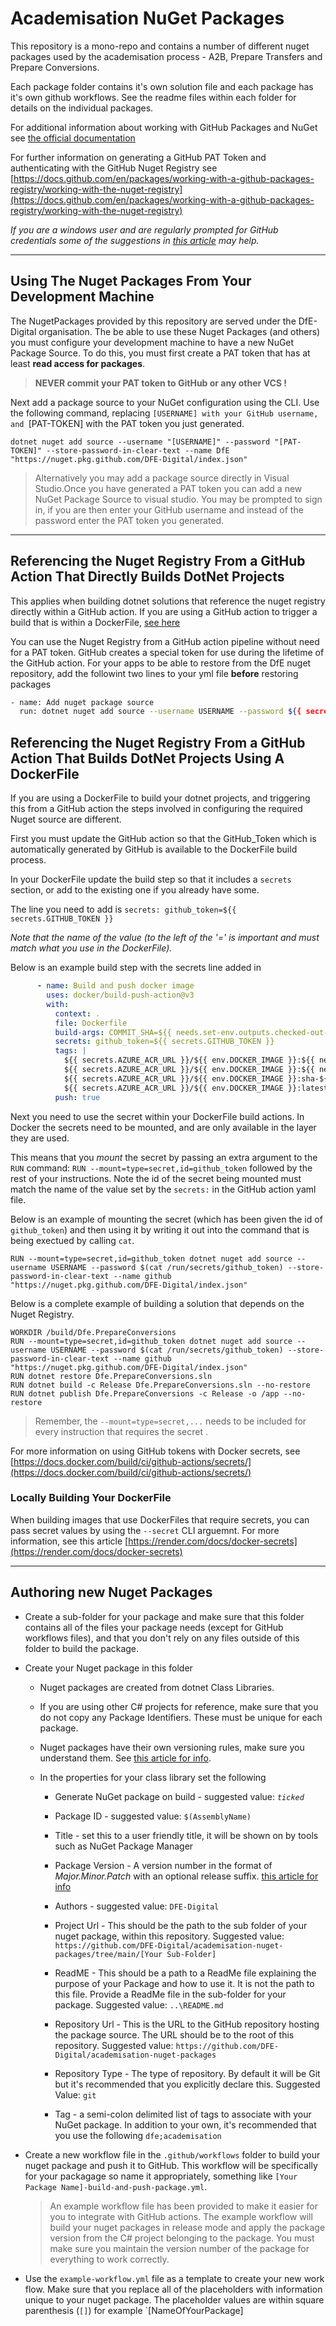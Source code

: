 # Academisation NuGet Packages

This repository is a mono-repo and contains a number of different nuget packages used by the academisation process - A2B, Prepare Transfers and Prepare Conversions.

Each package folder contains it's own solution file and each package has it's own github workflows.
See the readme files within each folder for details on the individual packages.

For additional information about working with GitHub Packages and NuGet see
[the official documentation](https://docs.github.com/en/packages/working-with-a-github-packages-registry/working-with-the-nuget-registry)

For further information on generating a GitHub PAT Token and authenticating with the GitHub Nuget Registry see [https://docs.github.com/en/packages/working-with-a-github-packages-registry/working-with-the-nuget-registry](https://docs.github.com/en/packages/working-with-a-github-packages-registry/working-with-the-nuget-registry)

_If you are a windows user and are regularly prompted for GitHub credentials some of the suggestions in [this article](https://www.freecodecamp.org/news/how-to-fix-git-always-asking-for-user-credentials/) may help._


---

## Using The Nuget Packages From Your Development Machine
The NugetPackages provided by this repository are served under the DfE-Digital organisation.
The be able to use these Nuget Packages (and others) you must configure your development machine to have a new NuGet Package Source.
To do this, you must first create a PAT token that has at least __read access for packages__.

> **NEVER commit your PAT token to GitHub or any other VCS !**

Next add a package source to your NuGet configuration using the CLI.
Use the following command, replacing `[USERNAME] with your GitHub username, and `[PAT-TOKEN] with the PAT token you just generated.

`dotnet nuget add source --username "[USERNAME]" --password "[PAT-TOKEN]" --store-password-in-clear-text --name DfE "https://nuget.pkg.github.com/DFE-Digital/index.json"`

> Alternatively you may add a package source directly in Visual Studio.Once you have generated a PAT token you can add a new NuGet Package Source to visual studio. You may be prompted to sign in, if you are then enter your GitHub username and instead of the password enter the PAT token you generated.

---
 
## Referencing the Nuget Registry From a GitHub Action That Directly Builds DotNet Projects
This applies when building dotnet solutions that reference the nuget registry directly within a GitHub action. If you are using a GitHub action to trigger a build that is within a DockerFile, [see here](#referencing-the-nuget-registry-from-a-github-action-that-directly-builds-dotnet-projects)

You can use the Nuget Registry from a GitHub action pipeline without need for a PAT token. GitHub creates a special token for use during the lifetime of the GitHub action. For your apps to be able to restore from the DfE nuget repository, add the followint two lines to your yml file __before__ restoring packages

```sh
- name: Add nuget package source
  run: dotnet nuget add source --username USERNAME --password ${{ secrets.GITHUB_TOKEN }} --store-password-in-clear-text --name github "https://nuget.pkg.github.com/DFE-Digital/index.json"
```


## Referencing the Nuget Registry From a GitHub Action That Builds  DotNet Projects Using A DockerFile
If you are using a DockerFile to build your dotnet projects, and triggering this from a GitHub action the steps involved in configuring the required Nuget source are different.

First you must update the GitHub action so that the GitHub_Token which is automatically generated by GitHub is available to the DockerFile build process.

In your DockerFile update the build step so that it includes a `secrets` section, or add to the existing one if you already have some.

The line you need to add is `secrets: github_token=${{ secrets.GITHUB_TOKEN }}`

*Note that the name of the value (to the left of the '=' is important and must match what you use in the DockerFile).*

Below is an example build step with the secrets line added in

```yaml
      - name: Build and push docker image
        uses: docker/build-push-action@v3
        with:
          context: .
          file: Dockerfile
          build-args: COMMIT_SHA=${{ needs.set-env.outputs.checked-out-sha }}
          secrets: github_token=${{ secrets.GITHUB_TOKEN }}
          tags: |
            ${{ secrets.AZURE_ACR_URL }}/${{ env.DOCKER_IMAGE }}:${{ needs.set-env.outputs.branch }}
            ${{ secrets.AZURE_ACR_URL }}/${{ env.DOCKER_IMAGE }}:${{ needs.set-env.outputs.release }}
            ${{ secrets.AZURE_ACR_URL }}/${{ env.DOCKER_IMAGE }}:sha-${{ needs.set-env.outputs.checked-out-sha }}
            ${{ secrets.AZURE_ACR_URL }}/${{ env.DOCKER_IMAGE }}:latest
          push: true
```

Next you need to use the secret within your DockerFile build actions.
In Docker the secrets need to be mounted, and are only available in the layer they are used.

This means that you *mount* the secret by passing an extra argument to the `RUN` command: `RUN --mount=type=secret,id=github_token` followed by the rest of your instructions.
Note the id of the secret being mounted must match the name of the value set by the `secrets:` in the GitHub action yaml file.

Below is an example of mounting the secret (which has been given the id of `github_token`) and then using it by writing it out into the command that is being exectued by calling `cat`.

```docker
RUN --mount=type=secret,id=github_token dotnet nuget add source --username USERNAME --password $(cat /run/secrets/github_token) --store-password-in-clear-text --name github "https://nuget.pkg.github.com/DFE-Digital/index.json"
```

Below is a complete example of building a solution that depends on the Nuget Registry.

```docker
WORKDIR /build/Dfe.PrepareConversions
RUN --mount=type=secret,id=github_token dotnet nuget add source --username USERNAME --password $(cat /run/secrets/github_token) --store-password-in-clear-text --name github "https://nuget.pkg.github.com/DFE-Digital/index.json"
RUN dotnet restore Dfe.PrepareConversions.sln
RUN dotnet build -c Release Dfe.PrepareConversions.sln --no-restore
RUN dotnet publish Dfe.PrepareConversions -c Release -o /app --no-restore
```

> Remember, the `--mount=type=secret,...` needs to be included for every instruction that requires the secret   .

For more information on using GitHub tokens with Docker secrets, see [https://docs.docker.com/build/ci/github-actions/secrets/](https://docs.docker.com/build/ci/github-actions/secrets/)

### Locally Building Your DockerFile
When building images that use DockerFiles that require secrets, you can pass secret values by using the `--secret` CLI arguemnt.
For more information, see this article [https://render.com/docs/docker-secrets](https://render.com/docs/docker-secrets)

---

## Authoring new Nuget Packages

* Create a sub-folder for your package and make sure that this folder contains all of the files your package needs (except for GitHub workflows files), and that you don't rely on any files outside of this folder to build the package.


* Create your Nuget package in this folder
    * Nuget packages are created from dotnet Class Libraries.
    * If you are using other C# projects for reference, make sure that you do not copy any Package Identifiers. These must be unique for each package.

    * Nuget packages have their own versioning rules, make sure you understand them. See [this article for info](https://learn.microsoft.com/en-gb/nuget/concepts/package-versioning).
    * In the properties for your class library set the following
      
      * Generate NuGet package on build - suggested value: *`ticked`*
      
      * Package ID - suggested value: `$(AssemblyName)`
      
      * Title - set this to a user friendly title, it will be shown on by tools such as NuGet Package Manager
      
      * Package Version - A version number in the format of *Major.Minor.Patch* with an optional release suffix. [this article for info](https://learn.microsoft.com/en-gb/nuget/concepts/package-versioning)
      
      * Authors - suggested value: `DFE-Digital`
      
      * Project Url - This should be the path to the sub folder of your nuget package, within this repository. Suggested value: `https://github.com/DFE-Digital/academisation-nuget-packages/tree/main/[Your Sub-Folder]`
      
      * ReadME - This should be a path to a ReadMe file explaining the purpose of your Package and how to use it. It is not the path to this file. Provide a ReadMe file in the sub-folder for your package. Suggested value: `..\README.md`
      
      * Repository Url - This is the URL to the GitHub repository hosting the package source. The URL should be to the root of this repository. Suggested value: `https://github.com/DFE-Digital/academisation-nuget-packages`
      
      * Repository Type - The type of repository. By default it will be Git but it's recommended that you explicitly declare this. Suggested Value: `git`
      
      * Tag - a semi-colon delimited list of tags to associate with your NuGet package. In addition to your own, it's recommended that you use the following `dfe;academisation`

* Create a new workflow file in the `.github/workflows` folder to build your nuget package and push it to GitHub. This workflow will be specifically for your packagage so name it appropriately, something like `[Your Package Name]-build-and-push-package.yml`.

    > An example workflow file has been provided to make it easier for you to integrate with GitHub actions. The example workflow will build your nuget packages in release mode and apply the package version from the C# project belonging to the package. You must make sure you maintain the version number of the package for everything to work correctly.
  
* Use the `example-workflow.yml` file as a template to create your new work flow. Make sure that you replace all of the placeholders with information unique to your nuget package.
The placeholder values are within square parenthesis (`[]`) for example `[NameOfYourPackage]